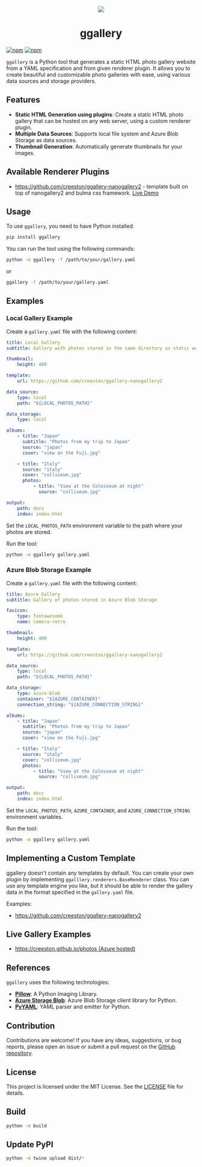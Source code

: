 <div align="center">
<img src="docs/camera-retro-solid.svg" />
  <h1 align="center">ggallery</h1>
</div>


[![npm](https://img.shields.io/badge/demo-online-008000.svg)](https://creeston.github.io/ggallery-nanogallery2/)
[![npm](https://img.shields.io/pypi/v/ggallery)](https://pypi.org/project/ggallery/)

`ggallery` is a Python tool that generates a static HTML photo gallery website from a YAML specification and from given renderer plugin. It allows you to create beautiful and customizable photo galleries with ease, using various data sources and storage providers.

## Features

- **Static HTML Generation using plugins**: Create a static HTML photo gallery that can be hosted on any web server, using a custom renderer plugin.
- **Multiple Data Sources**: Supports local file system and Azure Blob Storage as data sources.
- **Thumbnail Generation**: Automatically generate thumbnails for your images.

## Available Renderer Plugins

- https://github.com/creeston/ggallery-nanogallery2 - template built on top of nanogallery2 and bulma css framework. [Live Demo](https://creeston.github.io/ggallery-nanogallery2/)

## Usage

To use `ggallery`, you need to have Python installed.

```sh
pip install ggallery
```

You can run the tool using the following commands:

```sh
python -m ggallery -f /path/to/your/gallery.yaml
```

or

```sh
ggallery -f /path/to/your/gallery.yaml
```

## Examples

### Local Gallery Example

Create a `gallery.yaml` file with the following content:

```yaml
title: Local Gallery
subtitle: Gallery with photos stored in the same directory as static website.

thumbnail:
    height: 400

template:
    url: https://github.com/creeston/ggallery-nanogallery2

data_source:
    type: local
    path: "${LOCAL_PHOTOS_PATH}"

data_storage:
    type: local

albums:
    - title: "Japan"
      subtitle: "Photos from my trip to Japan"
      source: "japan"
      cover: "view on the Fuji.jpg"

    - title: "Italy"
      source: "italy"
      cover: "colliseum.jpg"
      photos:
          - title: "View at the Colosseum at night"
            source: "colliseum.jpg"

output:
    path: docs
    index: index.html
```

Set the `LOCAL_PHOTOS_PATH` environment variable to the path where your photos are stored.

Run the tool:

```sh
python -m ggallery gallery.yaml
```

### Azure Blob Storage Example

Create a `gallery.yaml` file with the following content:

```yaml
title: Azure Gallery
subtitle: Gallery of photos stored in Azure Blob Storage

favicon:
    type: fontawesome
    name: camera-retro

thumbnail:
    height: 400

template:
    url: https://github.com/creeston/ggallery-nanogallery2

data_source:
    type: local
    path: "${LOCAL_PHOTOS_PATH}"

data_storage:
    type: azure-blob
    container: "${AZURE_CONTAINER}"
    connection_string: "${AZURE_CONNECTION_STRING}"

albums:
    - title: "Japan"
      subtitle: "Photos from my trip to Japan"
      source: "japan"
      cover: "view on the Fuji.jpg"

    - title: "Italy"
      source: "italy"
      cover: "colliseum.jpg"
      photos:
          - title: "View at the Colosseum at night"
            source: "colliseum.jpg"

output:
    path: docs
    index: index.html
```

Set the `LOCAL_PHOTOS_PATH`, `AZURE_CONTAINER`, and `AZURE_CONNECTION_STRING` environment variables.

Run the tool:

```sh
python -m ggallery gallery.yaml
```

## Implementing a Custom Template

ggallery doesn't contain any templates by default. You can create your own plugin by implementing `ggalllery.renderers.BaseRenderer` class.
You can use any template engine you like, but it should be able to render the gallery data in the format specified in the `gallery.yaml` file.

Examples:
- https://github.com/creeston/ggallery-nanogallery2


## Live Gallery Examples

- [https://creeston.github.io/photos (Azure hosted)](https://creeston.github.io/photos/)

## References

`ggallery` uses the following technologies:

- **[Pillow](https://python-pillow.org/)**: A Python Imaging Library.
- **[Azure Storage Blob](https://pypi.org/project/azure-storage-blob/)**: Azure Blob Storage client library for Python.
- **[PyYAML](https://pyyaml.org/)**: YAML parser and emitter for Python.

## Contribution

Contributions are welcome! If you have any ideas, suggestions, or bug reports, please open an issue or submit a pull request on the [GitHub repository](https://github.com/creeston/ggallery).


## License

This project is licensed under the MIT License. See the [LICENSE](LICENSE) file for details.

## Build

```sh
python -m build
```

## Update PyPI

```sh
python -m twine upload dist/*
```